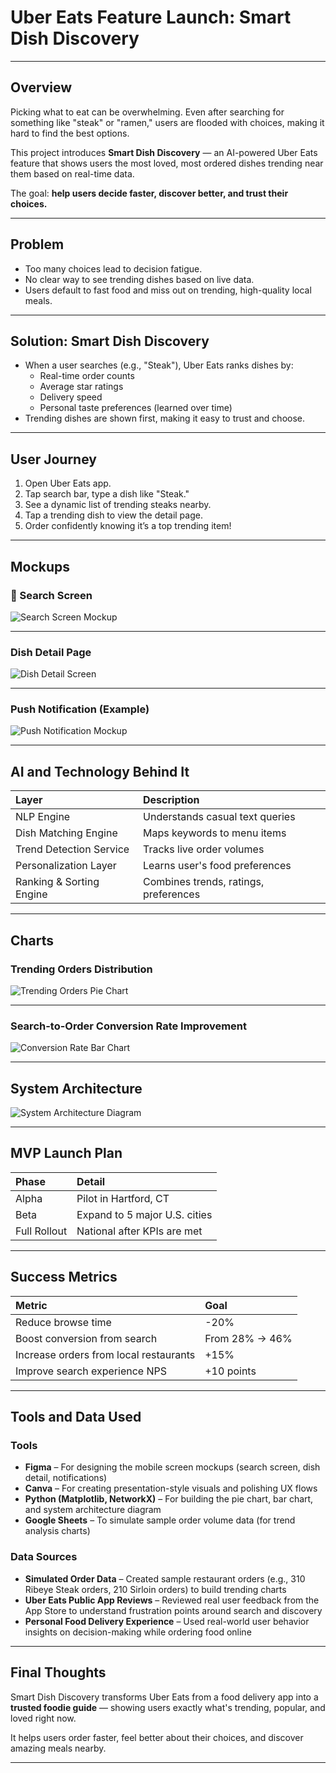 # Uber Eats Feature Launch: Smart Dish Discovery

---

## Overview
Picking what to eat can be overwhelming. Even after searching for something like "steak" or "ramen," users are flooded with choices, making it hard to find the best options.

This project introduces **Smart Dish Discovery** — an AI-powered Uber Eats feature that shows users the most loved, most ordered dishes trending near them based on real-time data.

The goal: **help users decide faster, discover better, and trust their choices.**

---

## Problem
- Too many choices lead to decision fatigue.
- No clear way to see trending dishes based on live data.
- Users default to fast food and miss out on trending, high-quality local meals.

---

## Solution: Smart Dish Discovery
- When a user searches (e.g., "Steak"), Uber Eats ranks dishes by:
  - Real-time order counts
  - Average star ratings
  - Delivery speed
  - Personal taste preferences (learned over time)
- Trending dishes are shown first, making it easy to trust and choose.

---

## User Journey

1. Open Uber Eats app.
2. Tap search bar, type a dish like "Steak."
3. See a dynamic list of trending steaks nearby.
4. Tap a trending dish to view the detail page.
5. Order confidently knowing it’s a top trending item!

---

## Mockups

### 🔎 Search Screen

![Search Screen Mockup](search_screen_mockup.png)

---

### Dish Detail Page

![Dish Detail Screen](dish_detail_screen.png)

---

### Push Notification (Example)

![Push Notification Mockup](push_notification_mockup.png)

---

## AI and Technology Behind It

| Layer | Description |
|:---|:---|
| NLP Engine | Understands casual text queries |
| Dish Matching Engine | Maps keywords to menu items |
| Trend Detection Service | Tracks live order volumes |
| Personalization Layer | Learns user's food preferences |
| Ranking & Sorting Engine | Combines trends, ratings, preferences |

---

## Charts

### Trending Orders Distribution

![Trending Orders Pie Chart](orders_pie_chart.png)

---

### Search-to-Order Conversion Rate Improvement

![Conversion Rate Bar Chart](conversion_rate.png)

---

## System Architecture

![System Architecture Diagram](System%20Architecture%20Diagram.png)

---

## MVP Launch Plan

| Phase | Detail |
|:---|:---|
| Alpha | Pilot in Hartford, CT |
| Beta | Expand to 5 major U.S. cities |
| Full Rollout | National after KPIs are met |

---

## Success Metrics

| Metric | Goal |
|:---|:---|
| Reduce browse time | -20% |
| Boost conversion from search | From 28% → 46% |
| Increase orders from local restaurants | +15% |
| Improve search experience NPS | +10 points |

---
## Tools and Data Used

### Tools
- **Figma** – For designing the mobile screen mockups (search screen, dish detail, notifications)
- **Canva** – For creating presentation-style visuals and polishing UX flows
- **Python (Matplotlib, NetworkX)** – For building the pie chart, bar chart, and system architecture diagram
- **Google Sheets** – To simulate sample order volume data (for trend analysis charts)

### Data Sources
- **Simulated Order Data** – Created sample restaurant orders (e.g., 310 Ribeye Steak orders, 210 Sirloin orders) to build trending charts
- **Uber Eats Public App Reviews** – Reviewed real user feedback from the App Store to understand frustration points around search and discovery
- **Personal Food Delivery Experience** – Used real-world user behavior insights on decision-making while ordering food online

---


## Final Thoughts
Smart Dish Discovery transforms Uber Eats from a food delivery app into a **trusted foodie guide** — showing users exactly what's trending, popular, and loved right now.

It helps users order faster, feel better about their choices, and discover amazing meals nearby.

---


